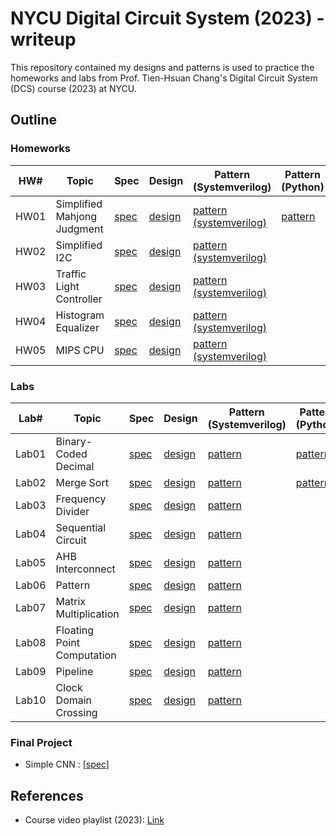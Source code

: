 # NYCU Digital Circuit System (2023) - writeup
This repository contained my designs and patterns is used to practice the homeworks and labs from Prof. Tien-Hsuan Chang's Digital Circuit System (DCS) course (2023) at NYCU.

## Outline
### Homeworks
| HW#  | Topic                       | Spec                        | Design| Pattern (Systemverilog)                      | Pattern (Python)                  |
| ---- | --------------------------- | --------------------------- | ------------------------ | -------------------------------------------- | --------------------------------- |
| HW01 | Simplified Mahjong Judgment | [spec](./HW01/DCS_HW01.pdf) |[design](./HW01/SMJ.sv)   | [pattern (systemverilog)](./HW01/PATTERN.sv) | [pattern](./HW01/testdata_gen.py) |
| HW02 | Simplified I2C              | [spec](./HW02/DCS_HW02.pdf) | [design](./HW02/I2S.sv)  | [pattern (systemverilog)](./HW02/PATTERN.sv) |                                   |
| HW03 | Traffic Light Controller    | [spec](./HW03/DCS_HW03.pdf) | [design](./HW03/TL.sv)   | [pattern (systemverilog)](./HW03/PATTERN.sv) |                                   |
| HW04 | Histogram Equalizer         | [spec](./HW04/DCS_HW04.pdf) | [design](./HW04/HE.sv)   | [pattern (systemverilog)](./HW04/PATTERN.sv) |                                   |
| HW05 | MIPS CPU                    | [spec](./HW05/DCS_HW05.pdf) | [design](./HW05/MIPS.sv) | [pattern (systemverilog)](./HW05/PATTERN.sv) |                                   |

### Labs
| Lab#  | Topic | Spec                       | Design                        | Pattern (Systemverilog)      | Pattern (Python)              |
| ----- | ----- | -------------------------- | ----------------------------- | ---------------------------- | ----------------------------- |
| Lab01 | Binary-Coded Decimal       | [spec](./Lab01/DCS_Lab01.pdf) | [design](./Lab01/BCD.sv)     | [pattern](./Lab01/PATTERN.sv) | [pattern](./Lab01/testdata_gen.py) |
| Lab02 | Merge Sort                 | [spec](./Lab02/DCS_Lab02.pdf) | [design](./Lab02/Sort.sv)    | [pattern](./Lab02/PATTERN.sv) | [pattern](./Lab02/testdata_gen.py) |
| Lab03 | Frequency Divider          | [spec](./Lab03/DCS_Lab03.pdf) | [design](./Lab03/Counter.sv) | [pattern](./Lab03/PATTERN.sv) |  |
| Lab04 | Sequential Circuit         | [spec](./Lab04/DCS_Lab04.pdf) | [design](./Lab04/Seq.sv)     | [pattern](./Lab04/PATTERN.sv) |  |
| Lab05 | AHB Interconnect           | [spec](./Lab05/DCS_Lab05.pdf) | [design](./Lab05/inter.sv)   | [pattern](./Lab05/PATTERN.sv) |  |
| Lab06 | Pattern                    | [spec](./Lab06/DCS_Lab06.pdf) | [design](./Lab06/lab06.sv)   | [pattern](./Lab06/PATTERN.sv) |  |
| Lab07 | Matrix Multiplication      | [spec](./Lab07/DCS_Lab07.pdf) | [design](./Lab07/DCT.sv)     | [pattern](./Lab07/PATTERN.sv) |  |
| Lab08 | Floating Point Computation | [spec](./Lab08/DCS_Lab08.pdf) | [design](./Lab08/Fpc.sv)     | [pattern](./Lab08/PATTERN.sv) |  |
| Lab09 | Pipeline                   | [spec](./Lab09/DCS_Lab09.pdf) | [design](./Lab09/P_MUL.sv)   | [pattern](./Lab09/PATTERN.sv) |  |
| Lab10 | Clock Domain Crossing      | [spec](./Lab10/DCS_Lab10.pdf) | [design](./Lab10/CDC.sv)     | [pattern](./Lab10/PATTERN.sv) |  |

### Final Project
* Simple CNN : [[spec](./Final/DCS_Final_Project.pdf)]

## References
* Course video playlist (2023): [Link](https://www.youtube.com/playlist?list=PLCUEmRsKEgZ4p8HK5IXMrohliNuRttqpt)